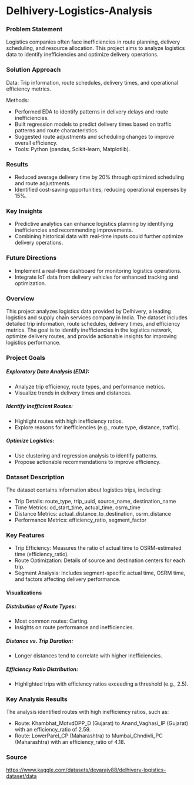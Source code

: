 # Delhivery-Logistics-Analysis

### Problem Statement

Logistics companies often face inefficiencies in route planning, delivery scheduling, and resource allocation. This project aims to analyze logistics data to identify inefficiencies and optimize delivery operations.

### Solution Approach

Data: Trip information, route schedules, delivery times, and operational efficiency metrics.

Methods:

- Performed EDA to identify patterns in delivery delays and route inefficiencies.
- Built regression models to predict delivery times based on traffic patterns and route characteristics.
- Suggested route adjustments and scheduling changes to improve overall efficiency.
- Tools: Python (pandas, Scikit-learn, Matplotlib).

### Results

- Reduced average delivery time by 20% through optimized scheduling and route adjustments.
- Identified cost-saving opportunities, reducing operational expenses by 15%.

### Key Insights

- Predictive analytics can enhance logistics planning by identifying inefficiencies and recommending improvements.
- Combining historical data with real-time inputs could further optimize delivery operations.

### Future Directions

- Implement a real-time dashboard for monitoring logistics operations.
- Integrate IoT data from delivery vehicles for enhanced tracking and optimization.

### Overview

This project analyzes logistics data provided by Delhivery, a leading logistics and supply chain services company in India. The dataset includes detailed trip information, route schedules, delivery times, and efficiency metrics. The goal is to identify inefficiencies in the logistics network, optimize delivery routes, and provide actionable insights for improving logistics performance.

### Project Goals

##### Exploratory Data Analysis (EDA):
- Analyze trip efficiency, route types, and performance metrics.
- Visualize trends in delivery times and distances.

##### Identify Inefficient Routes:
- Highlight routes with high inefficiency ratios.
- Explore reasons for inefficiencies (e.g., route type, distance, traffic).

##### Optimize Logistics:
- Use clustering and regression analysis to identify patterns.
- Propose actionable recommendations to improve efficiency.

### Dataset Description

The dataset contains information about logistics trips, including:

- Trip Details: route_type, trip_uuid, source_name, destination_name
- Time Metrics: od_start_time, actual_time, osrm_time
- Distance Metrics: actual_distance_to_destination, osrm_distance
- Performance Metrics: efficiency_ratio, segment_factor

### Key Features

- Trip Efficiency: Measures the ratio of actual time to OSRM-estimated time (efficiency_ratio).
- Route Optimization: Details of source and destination centers for each trip.
- Segment Analysis: Includes segment-specific actual time, OSRM time, and factors affecting delivery performance.

#### Visualizations

##### Distribution of Route Types:
- Most common routes: Carting.
- Insights on route performance and inefficiencies.

##### Distance vs. Trip Duration:
- Longer distances tend to correlate with higher inefficiencies.

##### Efficiency Ratio Distribution:
- Highlighted trips with efficiency ratios exceeding a threshold (e.g., 2.5).

### Key Analysis Results

The analysis identified routes with high inefficiency ratios, such as:

- Route: Khambhat_MotvdDPP_D (Gujarat) to Anand_Vaghasi_IP (Gujarat) with an efficiency_ratio of 2.59.
- Route: LowerParel_CP (Maharashtra) to Mumbai_Chndivli_PC (Maharashtra) with an efficiency_ratio of 4.18.

### Source

https://www.kaggle.com/datasets/devarajv88/delhivery-logistics-dataset/data
